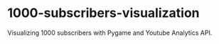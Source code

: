 # 1000-subscribers-visualization
Visualizing 1000 subscribers with Pygame and Youtube Analytics API.

